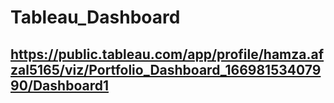 # Tableau_Dashboard
## https://public.tableau.com/app/profile/hamza.afzal5165/viz/Portfolio_Dashboard_16698153407990/Dashboard1
